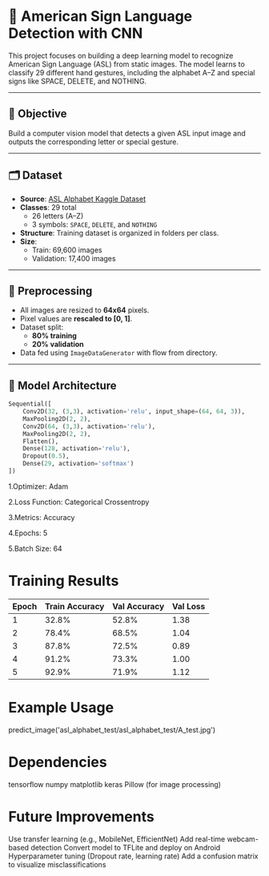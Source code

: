 # 🤟 American Sign Language Detection with CNN

This project focuses on building a deep learning model to recognize American Sign Language (ASL) from static images. The model learns to classify 29 different hand gestures, including the alphabet A–Z and special signs like SPACE, DELETE, and NOTHING.

---

## 🎯 Objective

Build a computer vision model that detects a given ASL input image and outputs the corresponding letter or special gesture.

---

## 🗂️ Dataset

- **Source**: [ASL Alphabet Kaggle Dataset](https://www.kaggle.com/datasets/grassknoted/asl-alphabet)
- **Classes**: 29 total
  - 26 letters (A–Z)
  - 3 symbols: `SPACE`, `DELETE`, and `NOTHING`
- **Structure**: Training dataset is organized in folders per class.
- **Size**: 
  - Train: 69,600 images
  - Validation: 17,400 images

---

## 🧪 Preprocessing

- All images are resized to **64x64** pixels.
- Pixel values are **rescaled to [0, 1]**.
- Dataset split:
  - **80% training**
  - **20% validation**
- Data fed using `ImageDataGenerator` with flow from directory.

---

## 🧠 Model Architecture

```python
Sequential([
    Conv2D(32, (3,3), activation='relu', input_shape=(64, 64, 3)),
    MaxPooling2D(2, 2),
    Conv2D(64, (3,3), activation='relu'),
    MaxPooling2D(2, 2),
    Flatten(),
    Dense(128, activation='relu'),
    Dropout(0.5),
    Dense(29, activation='softmax')
])
```
1.Optimizer: Adam

2.Loss Function: Categorical Crossentropy

3.Metrics: Accuracy

4.Epochs: 5

5.Batch Size: 64

# Training Results
| Epoch | Train Accuracy | Val Accuracy | Val Loss |
| ----- | -------------- | ------------ | -------- |
| 1     | 32.8%          | 52.8%        | 1.38     |
| 2     | 78.4%          | 68.5%        | 1.04     |
| 3     | 87.8%          | 72.5%        | 0.89     |
| 4     | 91.2%          | 73.3%        | 1.00     |
| 5     | 92.9%          | 71.9%        | 1.12     |


# Example Usage 

predict_image('asl_alphabet_test/asl_alphabet_test/A_test.jpg')

# Dependencies

tensorflow
numpy
matplotlib
keras
Pillow (for image processing)

# Future Improvements
Use transfer learning (e.g., MobileNet, EfficientNet)
Add real-time webcam-based detection
Convert model to TFLite and deploy on Android
Hyperparameter tuning (Dropout rate, learning rate)
Add a confusion matrix to visualize misclassifications




